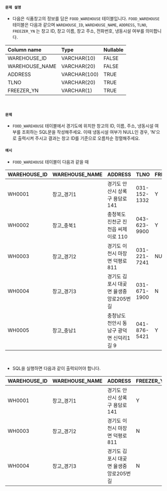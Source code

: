 #### `문제 설명`

- 다음은 식품창고의 정보를 담은 `FOOD_WAREHOUSE` 테이블입니다. `FOOD_WAREHOUSE` 테이블은 다음과 같으며 `WAREHOUSE_ID`, `WAREHOUSE_NAME`, `ADDRESS`, `TLNO`, `FREEZER_YN` 는 창고 ID, 창고 이름, 창고 주소, 전화번호, 냉동시설 여부를 의미합니다.

|Column name|Type|Nullable|
|:--|:--|:--|
|WAREHOUSE_ID|VARCHAR(10)|FALSE|
|WAREHOUSE_NAME|VARCHAR(20)|FALSE|
|ADDRESS|VARCHAR(100)|TRUE|
|TLNO|VARCHAR(20)|TRUE|
|FREEZER_YN|VARCHAR(1)|TRUE|
<br>

#### `문제`

- `FOOD_WAREHOUSE` 테이블에서 경기도에 위치한 창고의 ID, 이름, 주소, 냉동시설 여부를 조회하는 SQL문을 작성해주세요. 이때 냉동시설 여부가 NULL인 경우, 'N'으로 출력시켜 주시고 결과는 창고 ID를 기준으로 오름차순 정렬해주세요.

#### `예시`

- `FOOD_WAREHOUSE` 테이블이 다음과 같을 때

|WAREHOUSE_ID|WAREHOUSE_NAME|ADDRESS|TLNO|FREEZER_YN|
|:--|:--|:--|:--|:--|
|WH0001|창고_경기1|경기도 안산시 상록구 용담로 141|031-152-1332|Y|
|WH0002|창고_충북1|충청북도 진천군 진천읍 씨제이로 110|043-623-9900|Y|
|WH0003|창고_경기2|경기도 이천시 마장면 덕평로 811|031-221-7241|NULL|
|WH0004|창고_경기3|경기도 김포시 대곶면 율생중앙로205번길|031-671-1900|N|
|WH0005|창고_충남1|충청남도 천안시 동남구 광덕면 신덕리1길 9|041-876-5421|Y|
<br>

- SQL을 실행하면 다음과 같이 출력되어야 합니다.

|WAREHOUSE_ID|WAREHOUSE_NAME|ADDRESS|FREEZER_YN|
|:--|:--|:--|:--|
|WH0001|창고_경기1|경기도 안산시 상록구 용담로 141|Y|
|WH0003|창고_경기2|경기도 이천시 마장면 덕평로 811|N|
|WH0004|창고_경기3|경기도 김포시 대곶면 율생중앙로205번길|N|
<br>